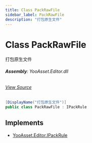 ```yaml
---
title: Class PackRawFile
sidebar_label: PackRawFile
description: "打包原生文件"
---
```

# Class PackRawFile
打包原生文件

###### **Assembly**: YooAsset.Editor.dll
###### [View Source](https://github.com/tuyoogame/YooAsset/blob/main/Assets/YooAsset/Editor/AssetBundleCollector/DefaultPackRule.cs#L164)
```csharp title="Declaration"
[DisplayName("打包原生文件")]
public class PackRawFile : IPackRule
```

## Implements

* [YooAsset.Editor.IPackRule](../YooAsset.Editor/IPackRule.md)

